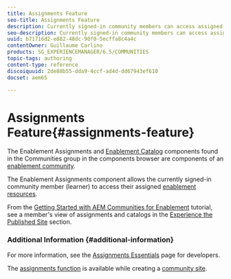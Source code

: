 ```yaml
---
title: Assignments Feature
seo-title: Assignments Feature
description: Currently signed-in community members can access assigned enablement resources
seo-description: Currently signed-in community members can access assigned enablement resources
uuid: b71716d2-e882-48dc-90f0-5ecffa8c4a4c
contentOwner: Guillaume Carlino
products: SG_EXPERIENCEMANAGER/6.5/COMMUNITIES
topic-tags: authoring
content-type: reference
discoiquuid: 2de88b55-dda9-4ccf-ad4d-dd67943ef610
docset: aem65

---
```


# Assignments Feature{#assignments-feature}

The Enablement Assignments and [Enablement Catalog](/communities/using/catalog.md) components found in the Communities group in the components browser are components of an [enablement community](../../communities/using/overview.md#enablement-community).

The Enablement Assignments component allows the currently signed-in community member (learner) to access their assigned [enablement resources](/communities/using/resources.md).

From the [Getting Started with AEM Communities for Enablement](/communities/using/getting-started-enablement.md) tutorial, see a member's view of assignments and catalogs in the [Experience the Published Site](/communities/using/enablement-published-site.md) section.

### Additional Information {#additional-information}

For more information, see the [Assignments Essentials](../../communities/using/essentials-assignments.md) page for developers.

The [assignments function](../../communities/using/functions.md#assignments-function) is available while creating a [community site](../../communities/using/sites-console.md).
